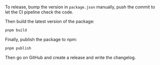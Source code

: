 To release, bump the version in `package.json` manually, push the commit to let the CI pipeline check the code.

Then build the latest version of the package:

```bash
pnpm build
```

Finally, publish the package to npm:

```bash
pnpm publish
```

Then go on GitHub and create a release and write the changelog.
